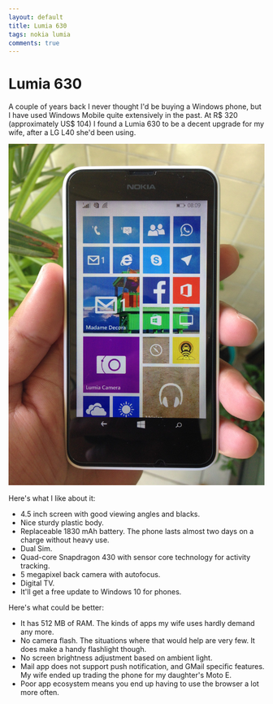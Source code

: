 ```yaml
---
layout: default
title: Lumia 630
tags: nokia lumia
comments: true
---
```

# Lumia 630

A couple of years back I never thought I'd be buying a Windows phone, but I have used Windows  Mobile quite extensively in the past. At R$ 320 (approximately US$ 104) I found a Lumia 630 to be a decent upgrade for my wife, after a LG L40 she'd been using.

![Nokia Lumia 630](/assets/img/nokia-lumia630.jpg)

Here's what I like about it:

* 4.5 inch screen with good viewing angles and blacks.
* Nice sturdy plastic body.
* Replaceable 1830 mAh battery. The phone lasts almost two days on a charge without heavy use.
* Dual Sim.
* Quad-core Snapdragon 430 with sensor core technology for activity tracking.
* 5 megapixel back camera with autofocus.
* Digital TV.
* It'll get a free update to Windows 10 for phones.

Here's what could be better:

* It has 512 MB of RAM. The kinds of apps my wife uses hardly demand any more.
* No camera flash. The situations where that would help are very few. It does make a handy flashlight though.
* No screen brightness adjustment based on ambient light.
* Mail app does not support push notification, and GMail specific features. My wife ended up trading the phone for my daughter's Moto E.
* Poor app ecosystem means you end up having to use the browser a lot more often.
